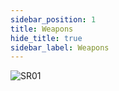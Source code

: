 ```yaml
---
sidebar_position: 1
title: Weapons
hide_title: true
sidebar_label: Weapons
---
```

![SR01](https://github.com/user-attachments/assets/2f763e88-ad7c-4bcf-8ef6-9417817e901e)
